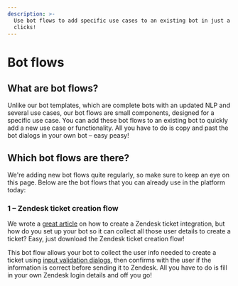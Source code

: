 ```yaml
---
description: >-
  Use bot flows to add specific use cases to an existing bot in just a few
  clicks!
---
```


# Bot flows

## What are bot flows?

Unlike our bot templates, which are complete bots with an updated NLP and several use cases, our bot flows are small components, designed for a specific use case. You can add these bot flows to an existing bot to quickly add a new use case or functionality. All you have to do is copy and past the bot dialogs in your own bot – easy peasy!

## Which bot flows are there?

We're adding new bot flows quite regularly, so make sure to keep an eye on this page. Below are the bot flows that you can already use in the platform today:

### 1 – Zendesk ticket creation flow

We wrote a [great article](https://docs.chatlayer.ai/integrations/human-offloading-live-chat/creating-a-zendesk-support-ticket) on how to create a Zendesk ticket integration, but how do you set up your bot so it can collect all those user details to create a ticket? Easy, just download the Zendesk ticket creation flow!

This bot flow allows your bot to collect the user info needed to create a ticket using [input validation dialogs](https://docs.chatlayer.ai/bot-answers/dialog-state/user-input-bot-dialog), then confirms with the user if the information is correct before sending it to Zendesk. All you have to do is fill in your own Zendesk login details and off you go!



